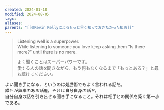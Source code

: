 ```yaml
---
created: 2024-01-18
modified: 2024-08-05
tags: 
aliases: 
parents: "[[🌐Kevin Kellyによるもっと早く知っておきたかった知恵]]"
---
```

> Listening well is a superpower.   
> While listening to someone you love keep asking them “Is there more?” until there is no more.
> 
> よく聞くことはスーパーパワーです。  
> 愛する人の話を聞きながら、もう何もなくなるまで「もっとある？」と尋ね続けてください。

よい聞き手になる、というのは処世術でもよく言われる話だ。  
誰もが興味のある話題。それは自分自身の話だ。  
自分自身の話を引き出せる聞き手になること。それは相手との関係を築く第一歩である。